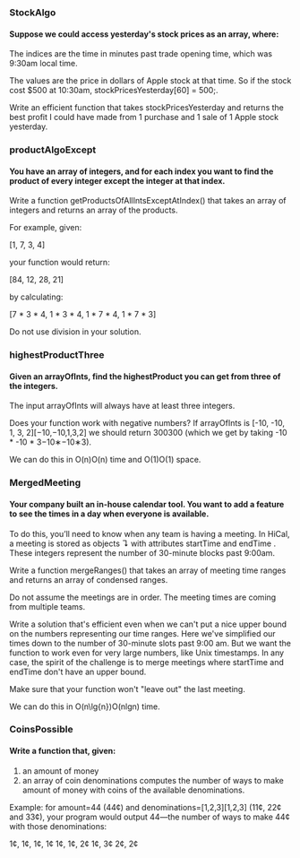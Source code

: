 ### StockAlgo
#### Suppose we could access yesterday's stock prices as an array, where:

The indices are the time in minutes past trade opening time, which was 9:30am local time.

The values are the price in dollars of Apple stock at that time.
So if the stock cost $500 at 10:30am, stockPricesYesterday[60] = 500;.

Write an efficient function that takes stockPricesYesterday and returns the best profit I could have made from 1 purchase and 1 sale of 1 Apple stock yesterday.

### productAlgoExcept
#### You have an array of integers, and for each index you want to find the product of every integer except the integer at that index.

Write a function getProductsOfAllIntsExceptAtIndex() that takes an array of integers and returns an array of the products.

For example, given:

  [1, 7, 3, 4]

your function would return:

  [84, 12, 28, 21]

by calculating:

  [7 * 3 * 4,  1 * 3 * 4,  1 * 7 * 4,  1 * 7 * 3]

Do not use division in your solution.

### highestProductThree
#### Given an arrayOfInts, find the highestProduct you can get from three of the integers.

The input arrayOfInts will always have at least three integers.

Does your function work with negative numbers? If arrayOfInts is [-10, -10, 1, 3, 2][−10,−10,1,3,2] we should return 300300 (which we get by taking -10 * -10 * 3−10∗−10∗3).

We can do this in O(n)O(n) time and O(1)O(1) space.

### MergedMeeting
#### Your company built an in-house calendar tool. You want to add a feature to see the times in a day when everyone is available.

To do this, you’ll need to know when any team is having a meeting. In HiCal, a meeting is stored as objects ↴ with attributes startTime and endTime . These integers represent the number of 30-minute blocks past 9:00am.

Write a function mergeRanges() that takes an array of meeting time ranges and returns an array of condensed ranges.

Do not assume the meetings are in order. The meeting times are coming from multiple teams.

Write a solution that's efficient even when we can't put a nice upper bound on the numbers representing our time ranges. Here we've simplified our times down to the number of 30-minute slots past 9:00 am. But we want the function to work even for very large numbers, like Unix timestamps. In any case, the spirit of the challenge is to merge meetings where startTime and endTime don't have an upper bound.

Make sure that your function won't "leave out" the last meeting.

We can do this in O(n\lg{n})O(nlgn) time.

### CoinsPossible
#### Write a function that, given:

1. an amount of money
2. an array of coin denominations
computes the number of ways to make amount of money with coins of the available denominations.

Example: for amount=44 (44¢) and denominations=[1,2,3][1,2,3] (11¢, 22¢ and 33¢), your program would output 44—the number of ways to make 44¢ with those denominations:

1¢, 1¢, 1¢, 1¢
1¢, 1¢, 2¢
1¢, 3¢
2¢, 2¢
